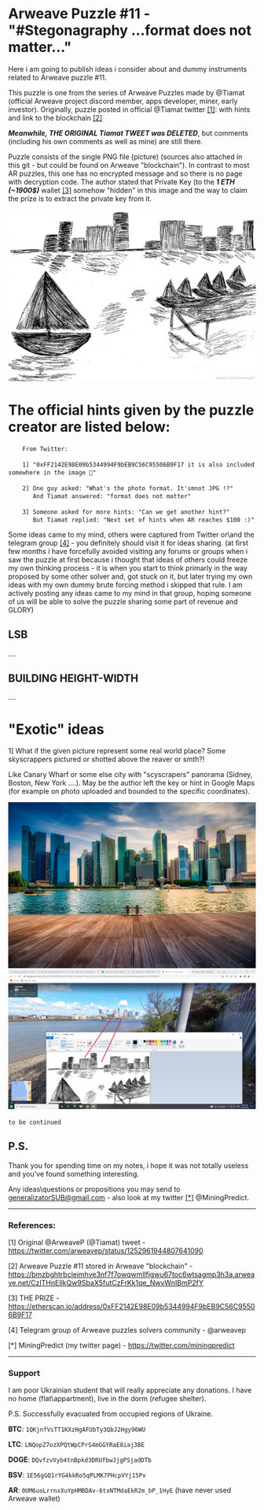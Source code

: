 # Arweave Puzzle #11 - "#Stegonagraphy ...format does not matter..."

Here i am going to publish ideas i consider about and dummy instruments related to Arweave puzzle #11.

This puzzle is one from the series of Arweave Puzzles made by @Tiamat (official Arweave project discord member, apps developer, miner, early investor). Originally, puzzle posted in official @Tiamat twitter [[1]](https://twitter.com/arweavep/status/1252961944807641090): with hints and link to the blockchain [[2]](https://bmzbghtrbcleimhve3nf7f7owqwmllfjgwu67toc6wtsagmp3h3a.arweave.net/CzITHnEIlkQw9SbaX5futCzFrKk1qe_NwvWnIBmP2fY)

***Meanwhile, THE ORIGINAL Tiamat TWEET was DELETED***, but comments (including his own comments as well as mine) are still there.

Puzzle consists of the single PNG file (picture) (sources also attached in this git - but could be found on Arweave "blockchain"). In contrast to most AR puzzles, this one has no encrypted message and so there is no page with decryption code. The author stated that Private Key (to the ***1 ETH (~1900$)*** wallet [[3]](https://etherscan.io/address/0xFF2142E98E09b5344994F9bEB9C56C95506B9F17) somehow "hidden" in this image and the way to claim the prize is to extract the private key from it.

![AR puzzle #11](https://github.com/HomelessPhD/AR_Puzzles/blob/1bd70c836a55b7b3a093e0cce7186e2daba416b1/PZL11/CzITHnEIlkQw9SbaX5futCzFrKk1qe_NwvWnIBmP2fY.png)

# The official hints given by the puzzle creator are listed below:

    
```
    From Twitter:
    
    1] "0xFF2142E98E09b5344994F9bEB9C56C95506B9F17 it is also included somewhere in the image 🧐"

    2] One guy asked: "What's the photo format. It'smnot JPG !?"
       And Tiamat answered: "format does not matter"

    3] Someone asked for more hints: "Can we get another hint?"
       But Tiamat replied: "Next set of hints when AR reaches $100 :)"

```    

Some ideas came to my mind, others were captured from Twitter or\and the telegram group [[4]](@arweavep) - you definitely should visit it for ideas sharing.
(at first few months i have forcefully avoided visiting any forums or groups when i saw the puzzle at first because i thought that ideas of others could freeze my own thinking process - it is when you start to think primarly in the way proposed by some other solver and, got stuck on it, but later trying my own ideas with my own dummy brute forcing method i skipped that rule. I am actively posting any ideas came to my mind in that group, hoping someone of us will be able to solve the puzzle sharing some part of revenue and GLORY)

## LSB
....

## BUILDING HEIGHT-WIDTH
....

# "Exotic" ideas

1] What if the given picture represent some real world place? Some skyscrappers pictured or shotted above the reaver or smth?!

Like Canary Wharf or some else city with "scyscrapers" panorama (Sidney, Boston, New York ....). 
May be the author left the key or hint in Google Maps (for example on photo uploaded and bounded to the specific coordinates).

![scyscrapper #1](https://github.com/HomelessPhD/AR_Puzzles/blob/ca373d9e7e72805666c072250ed285096412db1c/PZL11/pics/skyscrap_1.jpg)
![scyscrapper #2](https://github.com/HomelessPhD/AR_Puzzles/blob/ca373d9e7e72805666c072250ed285096412db1c/PZL11/pics/skyscrap_2.jpg)


`to be continued`



## P.S.

Thank you for spending time on my notes, i hope it was not totally useless and you've found something interesting. 

Any ideas\questions or propositions you may send to generalizatorSUB@gmail.com - also look at my twitter [[*]](https://twitter.com/miningpredict) @MiningPredict.

-------------------------------------------------------------------------
### References:

[1] Original @ArweaveP (@Tiamat) tweet - 
https://twitter.com/arweavep/status/1252961944807641090

[2] Arweave Puzzle #11 stored in Arweave "blockchain" - https://bmzbghtrbcleimhve3nf7f7owqwmllfjgwu67toc6wtsagmp3h3a.arweave.net/CzITHnEIlkQw9SbaX5futCzFrKk1qe_NwvWnIBmP2fY

[3] THE PRIZE - https://etherscan.io/address/0xFF2142E98E09b5344994F9bEB9C56C95506B9F17

[4] Telegram group of Arweave puzzles solvers community - @arweavep



[*] MiningPredict (my twitter page) - https://twitter.com/miningpredict

-------------------------------------------------------------------------
### Support
I am poor Ukrainian student that will really appreciate any donations.
I have no home (flat\appartment), live in the dorm (refugee shelter).
 
P.S. Successfully evacuated from occupied regions of Ukraine.

**BTC**:  `1QKjnfVsTT1KXzHgAFUbTy3QbJ2Hgy96WU`

**LTC**:  `LNQopZ7ozXPQtWpCPrS4mGGYRaE8iaj3BE`

**DOGE**: `DQvfzvVyb4tnBpkd3DRUfbwJjgPSjadDTb`

 **BSV**: `1E56gGQ1rYG4kkRo5qPLMK7PHcpVYj15Pv`

**AR**: `0UM6uoLrrnxXuYpHMBDAv-6txNTMdaEkR2m_bP_1HyE`
(have never used Arweave wallet)
